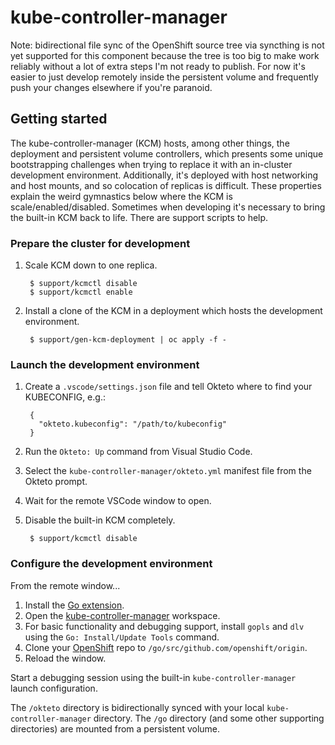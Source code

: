 # kube-controller-manager

Note: bidirectional file sync of the OpenShift source tree via syncthing is not yet supported for this component because the tree is too big to make work reliably without a lot of extra steps I'm not ready to publish. For now it's easier to just develop remotely inside the persistent volume and frequently push your changes elsewhere if you're paranoid.

## Getting started

The kube-controller-manager (KCM) hosts, among other things, the deployment and persistent volume controllers, which presents some unique bootstrapping challenges when trying to replace it with an in-cluster development environment. Additionally, it's deployed with host networking and host mounts, and so colocation of replicas is difficult. These properties explain the weird gymnastics below where the KCM is scale/enabled/disabled. Sometimes when developing it's necessary to bring the built-in KCM back to life. There are support scripts to help.

### Prepare the cluster for development

1. Scale KCM down to one replica.

        $ support/kcmctl disable
        $ support/kcmctl enable

2. Install a clone of the KCM in a deployment which hosts the development environment.

        $ support/gen-kcm-deployment | oc apply -f -

### Launch the development environment

1. Create a `.vscode/settings.json` file and tell Okteto where to find your KUBECONFIG, e.g.:


        {
          "okteto.kubeconfig": "/path/to/kubeconfig"
        }


1. Run the `Okteto: Up` command from Visual Studio Code.
2. Select the `kube-controller-manager/okteto.yml` manifest file from the Okteto prompt.
3. Wait for the remote VSCode window to open.
4. Disable the built-in KCM completely.

        $ support/kcmctl disable

### Configure the development environment

From the remote window...

1. Install the [Go extension](https://marketplace.visualstudio.com/items?itemName=ms-vscode.Go).
2. Open the [kube-controller-manager](kube-controller-manager.code-workspace) workspace.
3. For basic functionality and debugging support, install `gopls` and `dlv` using the `Go: Install/Update Tools` command.
3. Clone your [OpenShift](https://github.com/openshift/origin) repo to `/go/src/github.com/openshift/origin`.
4. Reload the window.

Start a debugging session using the built-in `kube-controller-manager` launch configuration.

The `/okteto` directory is bidirectionally synced with your local `kube-controller-manager` directory. The `/go` directory (and some other supporting directories) are mounted from a persistent volume.

